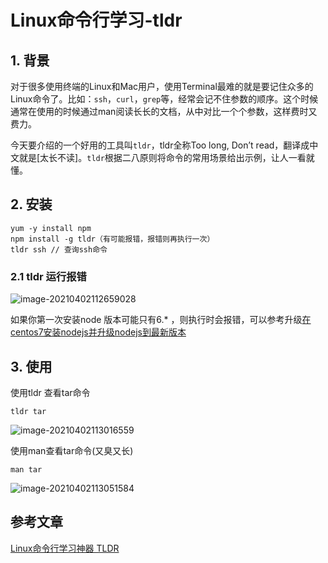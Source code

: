 # Linux命令行学习-tldr

## 1. 背景

对于很多使用终端的Linux和Mac用户，使用Terminal最难的就是要记住众多的Linux命令了。比如：`ssh`，`curl`，`grep`等，经常会记不住参数的顺序。这个时候通常在使用的时候通过man阅读长长的文档，从中对比一个个参数，这样费时又费力。

今天要介绍的一个好用的工具叫`tldr`，tldr全称Too long, Don’t read，翻译成中文就是[太长不读]。`tldr`根据二八原则将命令的常用场景给出示例，让人一看就懂。

## 2. 安装

```ssh
yum -y install npm
npm install -g tldr（有可能报错，报错则再执行一次）
tldr ssh // 查询ssh命令

```

### 2.1 tldr 运行报错

![image-20210402112659028](https://gitee.com/zszdevelop/blogimage/raw/master/img/image-20210402112659028.png)

如果你第一次安装node 版本可能只有6.* ，则执行时会报错，可以参考升级[在centos7安装nodejs并升级nodejs到最新版本](https://segmentfault.com/a/1190000015302680)

## 3. 使用

使用tldr 查看tar命令

```
tldr tar
```

![image-20210402113016559](https://gitee.com/zszdevelop/blogimage/raw/master/img/image-20210402113016559.png)

使用man查看tar命令(又臭又长)

```
man tar
```



![image-20210402113051584](https://gitee.com/zszdevelop/blogimage/raw/master/img/image-20210402113051584.png)

## 参考文章

[Linux命令行学习神器 TLDR](https://www.hi-linux.com/posts/16098.html)